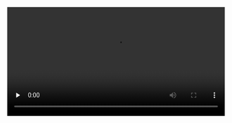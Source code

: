 <video id="video" width="100%" controls="controls" preload="none" >
    <source id="mp4" src="http://legendary.cdn.play8.io/learnpython/video/D1-condition-if-elif-else.mp4" type="video/mp4">
</video>
